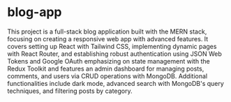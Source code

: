 # blog-app
This project is a full-stack blog application built with the MERN stack, focusing on creating a responsive web app with advanced features. It covers setting up React with Tailwind CSS, implementing dynamic pages with React Router, and establishing robust authentication using JSON Web Tokens and Google OAuth emphasizing on state management with the Redux Toolkit and features an admin dashboard for managing posts, comments, and users via CRUD operations with MongoDB. Additional functionalities include dark mode, advanced search with MongoDB's query techniques, and filtering posts by category.
